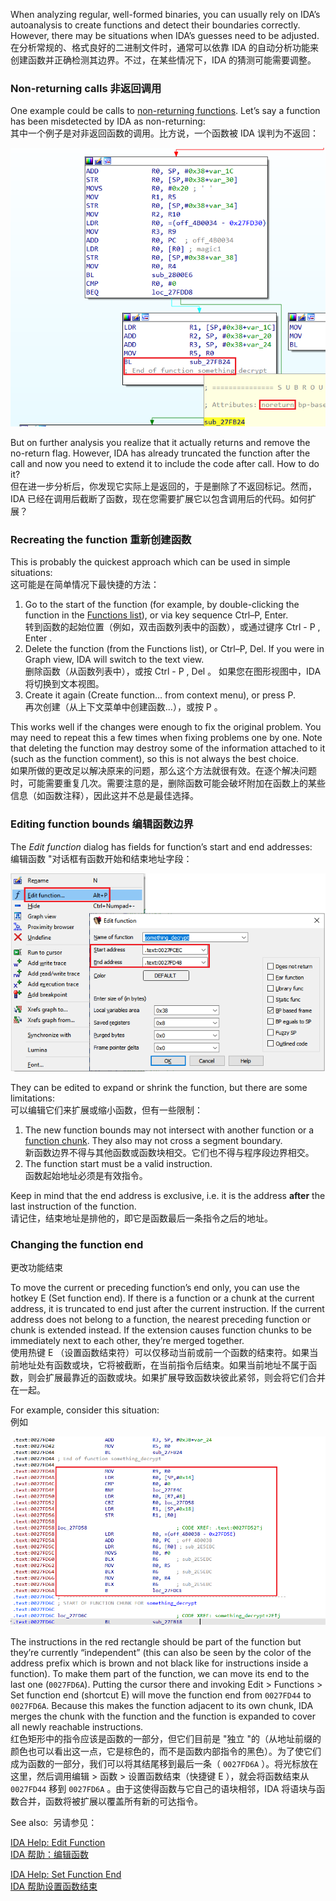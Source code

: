 When analyzing regular, well-formed binaries, you can usually rely on IDA’s autoanalysis to create functions and detect their boundaries correctly. However, there may be situations when IDA’s guesses need to be adjusted.  
在分析常规的、格式良好的二进制文件时，通常可以依靠 IDA 的自动分析功能来创建函数并正确检测其边界。不过，在某些情况下，IDA 的猜测可能需要调整。

### Non-returning calls 非返回调用

One example could be calls to [non-returning functions](https://hex-rays.com/blog/igors-tip-of-the-week-126-non-returning-functions/). Let’s say a function has been misdetected by IDA as non-returning:  
其中一个例子是对非返回函数的调用。比方说，一个函数被 IDA 误判为不返回：

![](assets/2023/02/funcbounds1.png)

But on further analysis you realize that it actually returns and remove the no-return flag. However, IDA has already truncated the function after the call and now you need to extend it to include the code after call. How to do it?  
但在进一步分析后，你发现它实际上是返回的，于是删除了不返回标记。然而，IDA 已经在调用后截断了函数，现在您需要扩展它以包含调用后的代码。如何扩展？

### Recreating the function 重新创建函数

This is probably the quickest approach which can be used in simple situations:  
这可能是在简单情况下最快捷的方法：

1.  Go to the start of the function (for example, by double-clicking the function in the [Functions list](https://hex-rays.com/blog/igors-tip-of-the-week-28-functions-list/)), or via key sequence Ctrl–P, Enter.  
    转到函数的起始位置（例如，双击函数列表中的函数），或通过键序 Ctrl - P , Enter .
2.  Delete the function (from the Functions list), or Ctrl–P, Del. If you were in Graph view, IDA will switch to the text view.  
    删除函数（从函数列表中），或按 Ctrl - P , Del 。 如果您在图形视图中，IDA 将切换到文本视图。
3.  Create it again (Create function… from context menu), or press P.  
    再次创建（从上下文菜单中创建函数...），或按 P 。

This works well if the changes were enough to fix the original problem. You may need to repeat this a few times when fixing problems one by one. Note that deleting the function may destroy some of the information attached to it (such as the function comment), so this is not always the best choice.  
如果所做的更改足以解决原来的问题，那么这个方法就很有效。在逐个解决问题时，可能需要重复几次。需要注意的是，删除函数可能会破坏附加在函数上的某些信息（如函数注释），因此这并不总是最佳选择。

### Editing function bounds 编辑函数边界

The _Edit function_ dialog has fields for function’s start and end addresses:  
编辑函数 "对话框有函数开始和结束地址字段：

![](assets/2023/02/funcbounds2.png)

They can be edited to expand or shrink the function, but there are some limitations:  
可以编辑它们来扩展或缩小函数，但有一些限制：

1.  The new function bounds may not intersect with another function or a [function chunk](https://hex-rays.com/blog/igors-tip-of-the-week-86-function-chunks/). They also may not cross a segment boundary.  
    新函数边界不得与其他函数或函数块相交。它们也不得与程序段边界相交。
2.  The function start must be a valid instruction.  
    函数起始地址必须是有效指令。

Keep in mind that the end address is exclusive, i.e. it is the address **after** the last instruction of the function.  
请记住，结束地址是排他的，即它是函数最后一条指令之后的地址。

### Changing the function end  
更改功能结束

To move the current or preceding function’s end only, you can use the hotkey E (Set function end). If there is a function or a chunk at the current address, it is truncated to end just after the current instruction. If the current address does not belong to a function, the nearest preceding function or chunk is extended instead. If the extension causes function chunks to be immediately next to each other, they’re merged together.  
使用热键 E （设置函数结束符）可以仅移动当前或前一个函数的结束符。如果当前地址处有函数或块，它将被截断，在当前指令后结束。如果当前地址不属于函数，则会扩展最靠近的函数或块。如果扩展导致函数块彼此紧邻，则会将它们合并在一起。

For example, consider this situation:  
例如

![](assets/2023/02/funcbounds3.png)

The instructions in the red rectangle should be part of the function but they’re currently “independent” (this can also be seen by the color of the address prefix which is brown and not black like for instructions inside a function). To make them part of the function, we can move its end to the last one (`0027FD6A`). Putting the cursor there and invoking Edit > Functions > Set function end (shortcut E) will move the function end from `0027FD44` to `0027FD6A`. Because this makes the function adjacent to its own chunk, IDA merges the chunk with the function and the function is expanded to cover all newly reachable instructions.  
红色矩形中的指令应该是函数的一部分，但它们目前是 "独立 "的（从地址前缀的颜色也可以看出这一点，它是棕色的，而不是函数内部指令的黑色）。为了使它们成为函数的一部分，我们可以将其结尾移到最后一条（ `0027FD6A` ）。将光标放在这里，然后调用编辑 > 函数 > 设置函数结束（快捷键 E ），就会将函数结束从 `0027FD44` 移到 `0027FD6A` 。由于这使得函数与它自己的语块相邻，IDA 将语块与函数合并，函数将被扩展以覆盖所有新的可达指令。

See also:  另请参见：

[IDA Help: Edit Function  
IDA 帮助：编辑函数](https://www.hex-rays.com/products/ida/support/idadoc/485.shtml)

[IDA Help: Set Function End  
IDA 帮助设置函数结束](https://www.hex-rays.com/products/ida/support/idadoc/487.shtml)